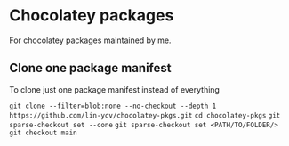# Chocolatey packages

For chocolatey packages maintained by me.

## Clone one package manifest

To clone just one package manifest instead of everything

`git clone --filter=blob:none --no-checkout --depth 1 https://github.com/lin-ycv/chocolatey-pkgs.git`
`cd chocolatey-pkgs`
`git sparse-checkout set --cone`
`git sparse-checkout set <PATH/TO/FOLDER/>`
`git checkout main`